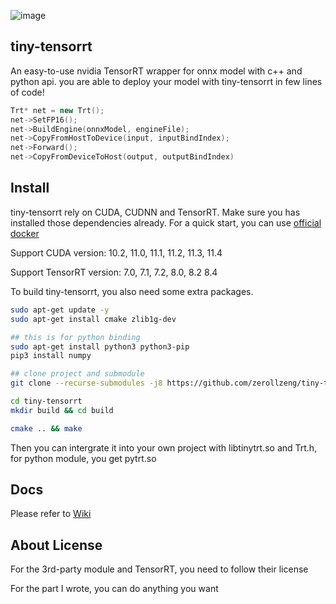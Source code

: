 <!--
 * @Description: In User Settings Edit
 * @Author: zerollzeng
 * @Date: 2019-08-23 09:16:35
 * @LastEditTime: 2020-03-06 17:12:14
 * @LastEditors: zerollzeng
 -->

![image](https://user-images.githubusercontent.com/38289304/71065174-aafc3100-21ab-11ea-9bcb-665d38181e74.png)

## tiny-tensorrt
An easy-to-use nvidia TensorRT wrapper for onnx model with c++ and python api. you are able to deploy your model with tiny-tensorrt in few lines of code!

```c++
Trt* net = new Trt();
net->SetFP16();
net->BuildEngine(onnxModel, engineFile);
net->CopyFromHostToDevice(input, inputBindIndex);
net->Forward();
net->CopyFromDeviceToHost(output, outputBindIndex)
```

## Install

tiny-tensorrt rely on CUDA, CUDNN and TensorRT. Make sure you has installed those dependencies already. For a quick start, you can use [official docker](https://ngc.nvidia.com/catalog/containers/nvidia:tensorrt)

Support CUDA version: 10.2, 11.0, 11.1, 11.2, 11.3, 11.4

Support TensorRT version: 7.0, 7.1, 7.2, 8.0, 8.2 8.4

To build tiny-tensorrt, you also need some extra packages.
```bash
sudo apt-get update -y
sudo apt-get install cmake zlib1g-dev

## this is for python binding
sudo apt-get install python3 python3-pip
pip3 install numpy

## clone project and submodule
git clone --recurse-submodules -j8 https://github.com/zerollzeng/tiny-tensorrt.git

cd tiny-tensorrt
mkdir build && cd build

cmake .. && make
```
Then you can intergrate it into your own project with libtinytrt.so and Trt.h, for python module, you get pytrt.so

## Docs

Please refer to [Wiki](https://github.com/zerollzeng/tiny-tensorrt/wiki)

## About License

For the 3rd-party module and TensorRT, you need to follow their license

For the part I wrote, you can do anything you want

